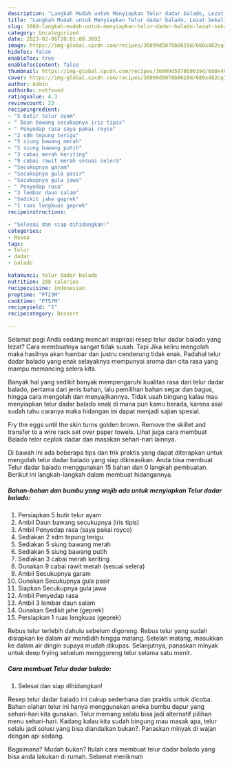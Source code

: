 ```yaml
---
description: "Langkah Mudah untuk Menyiapkan Telur dadar balado, Lezat Sekali"
title: "Langkah Mudah untuk Menyiapkan Telur dadar balado, Lezat Sekali"
slug: 1080-langkah-mudah-untuk-menyiapkan-telur-dadar-balado-lezat-sekali
category: Uncategorized
date: 2023-02-06T20:01:08.369Z
image: https://img-global.cpcdn.com/recipes/36099d5078b8619d/680x482cq70/telur-dadar-balado-foto-resep-utama.jpg
hideToc: false
enableToc: true
enableTocContent: false
thumbnail: https://img-global.cpcdn.com/recipes/36099d5078b8619d/680x482cq70/telur-dadar-balado-foto-resep-utama.jpg
cover: https://img-global.cpcdn.com/recipes/36099d5078b8619d/680x482cq70/telur-dadar-balado-foto-resep-utama.jpg
author: Admin
authorAv: notfound
ratingvalue: 4.3
reviewcount: 23
recipeingredient:
- "5 butir telur ayam"
- " Daun bawang secukupnya iris tipis"
- " Penyedap rasa saya pakai royco"
- "2 sdm tepung terigu"
- "5 siung bawang merah"
- "5 siung bawang putih"
- "3 cabai merah keriting"
- "9 cabai rawit merah sesuai selera"
- "Secukupnya garam"
- "Secukupnya gula pasir"
- "Secukupnya gula jawa"
- " Penyedap rasa"
- "3 lembar daun salam"
- "Sedikit jahe geprek"
- "1 ruas lengkuas geprek"
recipeinstructions:

- "Selesai dan siap dihidangkan!"
categories:
- Resep
tags:
- telur
- dadar
- balado

katakunci: telur dadar balado 
nutrition: 288 calories
recipecuisine: Indonesian
preptime: "PT23M"
cooktime: "PT57M"
recipeyield: "1"
recipecategory: Dessert

---
```



Selamat pagi Anda sedang mencari inspirasi resep telur dadar balado yang lezat? Cara membuatnya sangat tidak susah. Tapi Jika keliru mengolah maka hasilnya akan hambar dan justru cenderung tidak enak. Padahal telur dadar balado yang enak selayaknya mempunyai aroma dan cita rasa yang mampu memancing selera kita.


Banyak hal yang sedikit banyak mempengaruhi kualitas rasa dari telur dadar balado, pertama dari jenis bahan, lalu pemilihan bahan segar dan bagus, hingga cara mengolah dan menyajikannya. Tidak usah bingung kalau mau menyiapkan telur dadar balado enak di mana pun kamu berada, karena asal sudah tahu caranya maka hidangan ini dapat menjadi sajian spesial.

Fry the eggs until the skin turns golden brown. Remove the skillet and transfer to a wire rack set over paper towels. Lihat juga cara membuat Balado telor ceplok dadar dan masakan sehari-hari lainnya.


Di bawah ini ada beberapa tips dan trik praktis yang dapat diterapkan untuk mengolah telur dadar balado yang siap dikreasikan. Anda bisa membuat Telur dadar balado menggunakan 15 bahan dan 0 langkah pembuatan. Berikut ini langkah-langkah dalam membuat hidangannya.

<!--inarticleads1-->

##### Bahan-bahan dan bumbu yang wajib ada untuk menyiapkan Telur dadar balado:

1. Persiapkan 5 butir telur ayam
1. Ambil  Daun bawang secukupnya (iris tipis)
1. Ambil  Penyedap rasa (saya pakai royco)
1. Sediakan 2 sdm tepung terigu
1. Sediakan 5 siung bawang merah
1. Sediakan 5 siung bawang putih
1. Sediakan 3 cabai merah keriting
1. Gunakan 9 cabai rawit merah (sesuai selera)
1. Ambil Secukupnya garam
1. Gunakan Secukupnya gula pasir
1. Siapkan Secukupnya gula jawa
1. Ambil  Penyedap rasa
1. Ambil 3 lembar daun salam
1. Gunakan Sedikit jahe (geprek)
1. Persiapkan 1 ruas lengkuas (geprek)


Rebus telur terlebih dahulu sebelum digoreng. Rebus telur yang sudah disiapkan ke dalam air mendidih hingga matang. Setelah matang, masukkan ke dalam air dingin supaya mudah dikupas. Selanjutnya, panaskan minyak untuk deep frying sebelum menggoreng telur selama satu menit. 

<!--inarticleads2-->

##### Cara membuat Telur dadar balado:


1. Selesai dan siap dihidangkan!

Resep telur dadar balado ini cukup sederhana dan praktis untuk dicoba. Bahan olahan telur ini hanya menggunakan aneka bumbu dapur yang sehari-hari kita gunakan. Telur memang selalu bisa jadi alternatif pilihan menu sehari-hari. Kadang kalau kita sudah bingung mau masak apa, telur selalu jadi solusi yang bisa diandalkan bukan?. Panaskan minyak di wajan dengan api sedang. 

Bagaimana? Mudah bukan? Itulah cara membuat telur dadar balado yang bisa anda lakukan di rumah. Selamat menikmati
